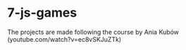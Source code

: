 # 7-js-games
The projects are made following the course by Ania Kubów (youtube.com/watch?v=ec8vSKJuZTk)